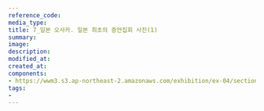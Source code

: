 ```yaml
---
reference_code:
media_type:
title: 7_일본 오사카. 일본 최초의 증언집회 사진(1)
summary:
image:
description:
modified_at:
created_at:
components:
- https://wwm3.s3.ap-northeast-2.amazonaws.com/exhibition/ex-04/section-02/7_일본+오사카.+일본+최초의+증언집회+사진(1).jpg
tags:
-
---
```

